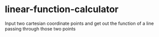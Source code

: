 # linear-function-calculator
Input two cartesian coordinate points and get out the function of a line passing through those two points
